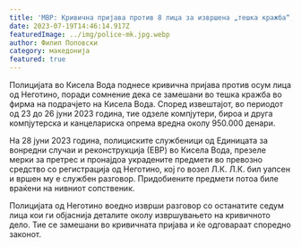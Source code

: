 ```yaml
---
title: 'МВР: Кривична пријава против 8 лица за извршена „тешка кражба“, одземеното вратено на сопственикот - 19 ЈУЛИ 2023'
date: 2023-07-19T14:46:14.917Z
featuredImage: ../img/police-mk.jpg.webp
author: Филип Поповски
category: македонија
featured: true
---
```

Полицијата во Кисела Вода поднесе кривична пријава против осум лица од Неготино, поради сомнение дека се замешани во тешка кражба во фирма на подрачјето на Кисела Вода. Според извештајот, во периодот од 23 до 26 јуни 2023 година, тие одзеле компјутери, бироа и друга компјутерска и канцелариска опрема вредна околу 950.000 денари.

На 28 јуни 2023 година, полициските службеници од Единицата за вонредни случаи и реконструкција (ЕВР) во Кисела Вода, презеле мерки за претрес и пронајдоа украдените предмети во превозно средство со регистрација од Неготино, кој го возел Л.К. Л.К. бил уапсен и вршен му е службен разговор. Придобиените предмети потоа биле враќени на нивниот сопственик.

Полицијата од Неготино воедно изврши разговор со останатите седум лица кои ги објаснија деталите околу извршувањето на кривичното дело. Тие се замешани во кривичната пријава и ќе одговараат споредно законот.
